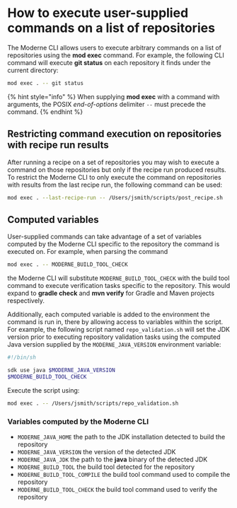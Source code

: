 # How to execute user-supplied commands on a list of repositories

The Moderne CLI allows users to execute arbitrary commands on a list of repositories using the **mod exec** command. For example, the following CLI command will execute **git status** on each repository it finds under the current directory:
```bash
mod exec . -- git status
```

{% hint style="info" %}
When supplying **mod exec** with a command with arguments, the POSIX _end-of-options_ delimiter `--` must precede the command.
{% endhint %}

## Restricting command execution on repositories with recipe run results

After running a recipe on a set of repositories you may wish to execute a command on those repositories but only if the recipe run produced results. To restrict the Moderne CLI to only execute the command on repositories with results from the last recipe run, the following command can be used:
```bash
mod exec . --last-recipe-run -- /Users/jsmith/scripts/post_recipe.sh
``` 

## Computed variables

User-supplied commands can take advantage of a set of variables computed by the Moderne CLI specific to the repository the command is executed on. For example, when parsing the command

```bash
mod exec . -- MODERNE_BUILD_TOOL_CHECK
```

the Moderne CLI will substitute `MODERNE_BUILD_TOOL_CHECK` with the build tool command to execute verification tasks specific to the repository. This would expand to **gradle check** and **mvn verify** for Gradle and Maven projects respectively.

Additionally, each computed variable is added to the environment the command is run in, there by allowing access to variables within the script. For example, the following script named `repo_validation.sh` will set the JDK version prior to executing repository validation tasks using the computed Java version supplied by the `MODERNE_JAVA_VERSION` environment variable:
```bash
#!/bin/sh

sdk use java $MODERNE_JAVA_VERSION
$MODERNE_BUILD_TOOL_CHECK
```

Execute the script using:

```bash
mod exec . -- /Users/jsmith/scripts/repo_validation.sh
```


### Variables computed by the Moderne CLI
- `MODERNE_JAVA_HOME` the path to the JDK installation detected to build the repository
- `MODERNE_JAVA_VERSION` the version of the detected JDK
- `MODERNE_JAVA_JDK` the path to the **java** binary of the detected JDK
- `MODERNE_BUILD_TOOL` the build tool detected for the repository
- `MODERNE_BUILD_TOOL_COMPILE` the build tool command used to compile the repository
- `MODERNE_BUILD_TOOL_CHECK` the build tool command used to verify the repository
